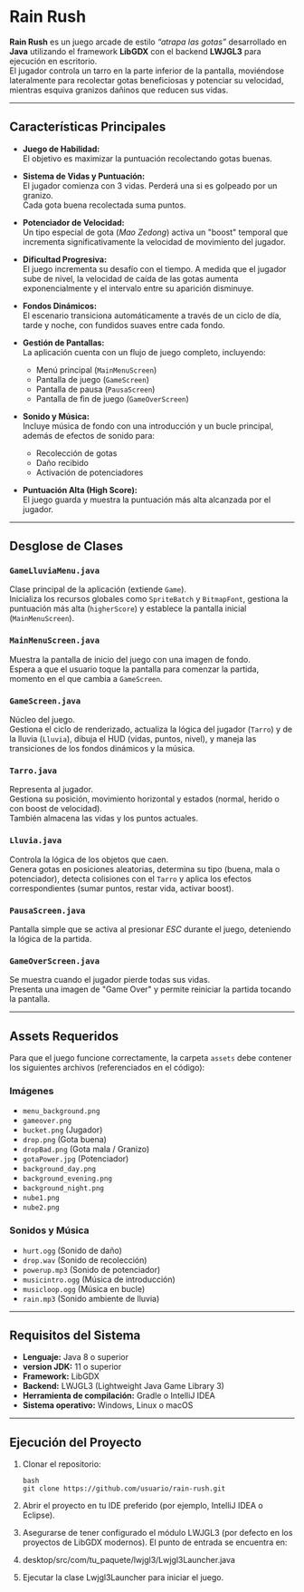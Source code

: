 # Rain Rush

**Rain Rush** es un juego arcade de estilo *“atrapa las gotas”* desarrollado en **Java** utilizando el framework **LibGDX** con el backend **LWJGL3** para ejecución en escritorio.  
El jugador controla un tarro en la parte inferior de la pantalla, moviéndose lateralmente para recolectar gotas beneficiosas y potenciar su velocidad, mientras esquiva granizos dañinos que reducen sus vidas.

---

## Características Principales

- **Juego de Habilidad:**  
  El objetivo es maximizar la puntuación recolectando gotas buenas.

- **Sistema de Vidas y Puntuación:**  
  El jugador comienza con 3 vidas. Perderá una si es golpeado por un granizo.  
  Cada gota buena recolectada suma puntos.

- **Potenciador de Velocidad:**  
  Un tipo especial de gota (*Mao Zedong*) activa un "boost" temporal que incrementa significativamente la velocidad de movimiento del jugador.

- **Dificultad Progresiva:**  
  El juego incrementa su desafío con el tiempo. A medida que el jugador sube de nivel, la velocidad de caída de las gotas aumenta exponencialmente y el intervalo entre su aparición disminuye.

- **Fondos Dinámicos:**  
  El escenario transiciona automáticamente a través de un ciclo de día, tarde y noche, con fundidos suaves entre cada fondo.

- **Gestión de Pantallas:**  
  La aplicación cuenta con un flujo de juego completo, incluyendo:
  - Menú principal (`MainMenuScreen`)
  - Pantalla de juego (`GameScreen`)
  - Pantalla de pausa (`PausaScreen`)
  - Pantalla de fin de juego (`GameOverScreen`)

- **Sonido y Música:**  
  Incluye música de fondo con una introducción y un bucle principal, además de efectos de sonido para:
  - Recolección de gotas
  - Daño recibido
  - Activación de potenciadores

- **Puntuación Alta (High Score):**  
  El juego guarda y muestra la puntuación más alta alcanzada por el jugador.

---

## Desglose de Clases

### `GameLluviaMenu.java`
Clase principal de la aplicación (extiende `Game`).  
Inicializa los recursos globales como `SpriteBatch` y `BitmapFont`, gestiona la puntuación más alta (`higherScore`) y establece la pantalla inicial (`MainMenuScreen`).

### `MainMenuScreen.java`
Muestra la pantalla de inicio del juego con una imagen de fondo.  
Espera a que el usuario toque la pantalla para comenzar la partida, momento en el que cambia a `GameScreen`.

### `GameScreen.java`
Núcleo del juego.  
Gestiona el ciclo de renderizado, actualiza la lógica del jugador (`Tarro`) y de la lluvia (`Lluvia`), dibuja el HUD (vidas, puntos, nivel), y maneja las transiciones de los fondos dinámicos y la música.

### `Tarro.java`
Representa al jugador.  
Gestiona su posición, movimiento horizontal y estados (normal, herido o con boost de velocidad).  
También almacena las vidas y los puntos actuales.

### `Lluvia.java`
Controla la lógica de los objetos que caen.  
Genera gotas en posiciones aleatorias, determina su tipo (buena, mala o potenciador), detecta colisiones con el `Tarro` y aplica los efectos correspondientes (sumar puntos, restar vida, activar boost).

### `PausaScreen.java`
Pantalla simple que se activa al presionar *ESC* durante el juego, deteniendo la lógica de la partida.

### `GameOverScreen.java`
Se muestra cuando el jugador pierde todas sus vidas.  
Presenta una imagen de "Game Over" y permite reiniciar la partida tocando la pantalla.

---

## Assets Requeridos

Para que el juego funcione correctamente, la carpeta `assets` debe contener los siguientes archivos (referenciados en el código):

### Imágenes
- `menu_background.png`
- `gameover.png`
- `bucket.png` (Jugador)
- `drop.png` (Gota buena)
- `dropBad.png` (Gota mala / Granizo)
- `gotaPower.jpg` (Potenciador)
- `background_day.png`
- `background_evening.png`
- `background_night.png`
- `nube1.png`
- `nube2.png`

### Sonidos y Música
- `hurt.ogg` (Sonido de daño)
- `drop.wav` (Sonido de recolección)
- `powerup.mp3` (Sonido de potenciador)
- `musicintro.ogg` (Música de introducción)
- `musicloop.ogg` (Música en bucle)
- `rain.mp3` (Sonido ambiente de lluvia)

---

## Requisitos del Sistema

- **Lenguaje:** Java 8 o superior
- **version JDK:** 11 o superior 
- **Framework:** LibGDX  
- **Backend:** LWJGL3 (Lightweight Java Game Library 3)  
- **Herramienta de compilación:** Gradle o IntelliJ IDEA  
- **Sistema operativo:** Windows, Linux o macOS  

---

## Ejecución del Proyecto

1. Clonar el repositorio:  
   ```
   bash
   git clone https://github.com/usuario/rain-rush.git
2. Abrir el proyecto en tu IDE preferido (por ejemplo, IntelliJ IDEA o Eclipse).

3. Asegurarse de tener configurado el módulo LWJGL3 (por defecto en los proyectos de LibGDX modernos).
El punto de entrada se encuentra en:

4. desktop/src/com/tu_paquete/lwjgl3/Lwjgl3Launcher.java

5. Ejecutar la clase Lwjgl3Launcher para iniciar el juego.
